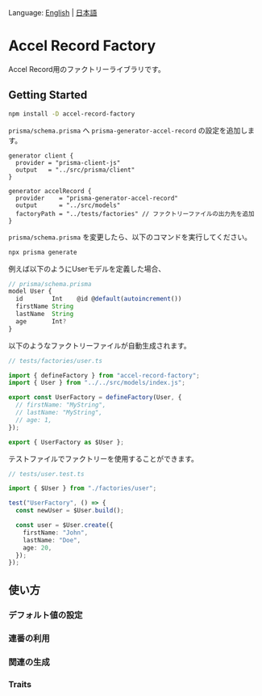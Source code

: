 Language: [English](https://github.com/koyopro/accella/blob/main/packages/accel-record-factory/README.md) | [日本語](https://github.com/koyopro/accella/blob/main/packages/accel-record-factory/README-ja.md)

# Accel Record Factory

Accel Record用のファクトリーライブラリです。

## Getting Started

```bash
npm install -D accel-record-factory
```

`prisma/schema.prisma` へ `prisma-generator-accel-record` の設定を追加します。

```prisma
generator client {
  provider = "prisma-client-js"
  output   = "../src/prisma/client"
}

generator accelRecord {
  provider    = "prisma-generator-accel-record"
  output      = "../src/models"
  factoryPath = "../tests/factories" // ファクトリーファイルの出力先を追加
}
```

`prisma/schema.prisma` を変更したら、以下のコマンドを実行してください。

```bash
npx prisma generate
```

例えば以下のようにUserモデルを定義した場合、

```ts
// prisma/schema.prisma
model User {
  id        Int    @id @default(autoincrement())
  firstName String
  lastName  String
  age       Int?
}
```

以下のようなファクトリーファイルが自動生成されます。

```ts
// tests/factories/user.ts

import { defineFactory } from "accel-record-factory";
import { User } from "../../src/models/index.js";

export const UserFactory = defineFactory(User, {
  // firstName: "MyString",
  // lastName: "MyString",
  // age: 1,
});

export { UserFactory as $User };
```

テストファイルでファクトリーを使用することができます。

```ts
// tests/user.test.ts

import { $User } from "./factories/user";

test("UserFactory", () => {
  const newUser = $User.build();

  const user = $User.create({
    firstName: "John",
    lastName: "Doe",
    age: 20,
  });
});
```

## 使い方

### デフォルト値の設定

### 連番の利用

### 関連の生成

### Traits
